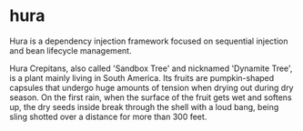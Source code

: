 # hura
Hura is a dependency injection framework focused on sequential injection and bean lifecycle management.

Hura Crepitans, also called 'Sandbox Tree' and nicknamed 'Dynamite Tree', 
is a plant mainly living in South America. Its fruits are pumpkin-shaped capsules 
that undergo huge amounts of tension when drying out during dry season. 
On the first rain, when the surface of the fruit gets wet and softens up, 
the dry seeds inside break through the shell with a loud bang, 
being sling shotted over a distance for more than 300 feet.